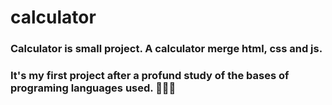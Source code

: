 # calculator
### Calculator is small project. A calculator merge html, css and js.
### It's my first project after a profund study of the bases of programing languages used. 🙌🙌🙌

